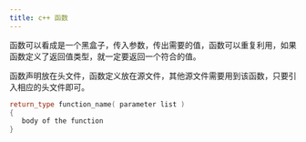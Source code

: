 ```yaml
---
title: c++ 函数
---
```




函数可以看成是一个黑盒子，传入参数，传出需要的值，函数可以重复利用，如果函数定义了返回值类型，就一定要返回一个符合的值。

函数声明放在头文件，函数定义放在源文件，其他源文件需要用到该函数，只要引入相应的头文件即可。

```c++
return_type function_name( parameter list )
{
   body of the function
}
```


